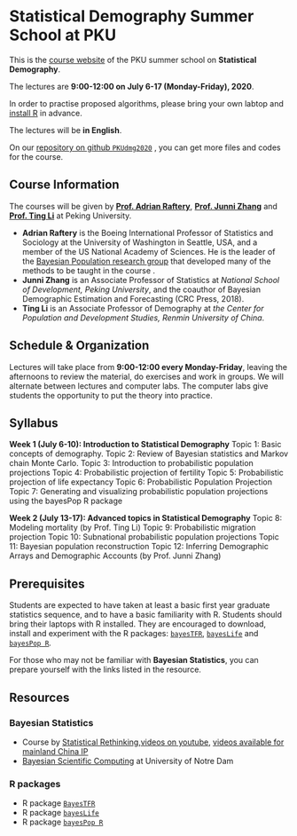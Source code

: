 # Statistical Demography Summer School at PKU

This is the [course website](https://annazhang1998.github.io/PKUdmg2020/) of the PKU summer school on **Statistical Demography**.

The lectures are **9:00-12:00 on July 6-17 (Monday-Friday), 2020**.

In order to practise proposed algorithms, please bring your own labtop and [install R](https://rstudio.com/products/rstudio/download/#download) in advance.

The lectures will be **in English**.

On our [repository on github ``PKUdmg2020``](https://github.com/annazhang1998/PKUdmg2020)  , you can get more files and codes for the course.
 
## Course Information
The courses will be given by [**Prof. Adrian Raftery**](https://www.stat.washington.edu/raftery/), [**Prof. Junni Zhang**](http://scholar.pku.edu.cn/jnzhang/home) and [**Prof. Ting Li**](http://ssps.ruc.edu.cn/index.php?s=/Index/teacher_cont/cid/8/teaid/41.html)  at Peking University.

- **Adrian Raftery** is the Boeing International Professor of Statistics and Sociology at the
University of Washington in Seattle, USA, and a member of the US National Academy of
Sciences. He is the leader of the [Bayesian Population research group](http://bayespop.csss.washington.edu) that developed many of the methods to be taught in the course .
- **Junni Zhang** is an Associate Professor of Statistics at *National School of Development, Peking University*, and the coauthor of Bayesian Demographic Estimation and Forecasting (CRC Press, 2018).
- **Ting Li** is an Associate Professor of Demography at *the Center for Population and Development Studies, Renmin University of China*.

## Schedule & Organization

Lectures will take place from **9:00-12:00 every Monday-Friday**, leaving the afternoons to review the
material, do exercises and work in groups. We will alternate between lectures and computer
labs. The computer labs give students the opportunity to put the theory into practice.

## Syllabus
**Week 1 (July 6-10): Introduction to Statistical Demography**
Topic 1: Basic concepts of demography.
Topic 2: Review of Bayesian statistics and Markov chain Monte Carlo.
Topic 3: Introduction to probabilistic population projections
Topic 4: Probabilistic projection of fertility
Topic 5: Probabilistic projection of life expectancy
Topic 6: Probabilistic Population Projection
Topic 7: Generating and visualizing probabilistic population projections using the bayesPop R
package

**Week 2 (July 13-17): Advanced topics in Statistical Demography**
Topic 8: Modeling mortality (by Prof. Ting Li)
Topic 9: Probabilistic migration projection
Topic 10: Subnational probabilistic population projections
Topic 11: Bayesian population reconstruction
Topic 12: Inferring Demographic Arrays and Demographic Accounts (by Prof. Junni Zhang)

## Prerequisites

Students are expected to have taken at least a basic first year graduate statistics sequence, and to have a basic familiarity with R. Students should bring their laptops with R installed. They are encouraged to download, install and experiment with the R packages: [``bayesTFR``](https://cran.r-project.org/web/packages/bayesTFR/index.html), [``bayesLife``](https://cran.r-project.org/web/packages/bayesLife/index.html) and [``bayesPop R``](https://cran.r-project.org/web/packages/bayesPop/index.html).

For those who may not be familiar with **Bayesian Statistics**, you can prepare yourself with the links listed in the resource.

## Resources

### Bayesian Statistics
- Course by [Statistical Rethinking](https://xcelab.net/rm/statistical-rethinking/),[videos on youtube](https://www.youtube.com/playlist?list=PLDcUM9US4XdM9_N6XUUFrhghGJ4K25bFc), [videos available for mainland China IP](https://www.bilibili.com/video/av15997212?from=search&seid=2770670018250200202)
- [Bayesian Scientific Computing](https://www.zabaras.com/bayesiancomputing) at University of Notre Dam

### R packages

- R package [``BayesTFR``](https://cran.r-project.org/web/packages/bayesTFR/index.html)
- R package [``bayesLife``](https://cran.r-project.org/web/packages/bayesLife/index.html)
- R package [``bayesPop R``](https://cran.r-project.org/web/packages/bayesPop/index.html)


